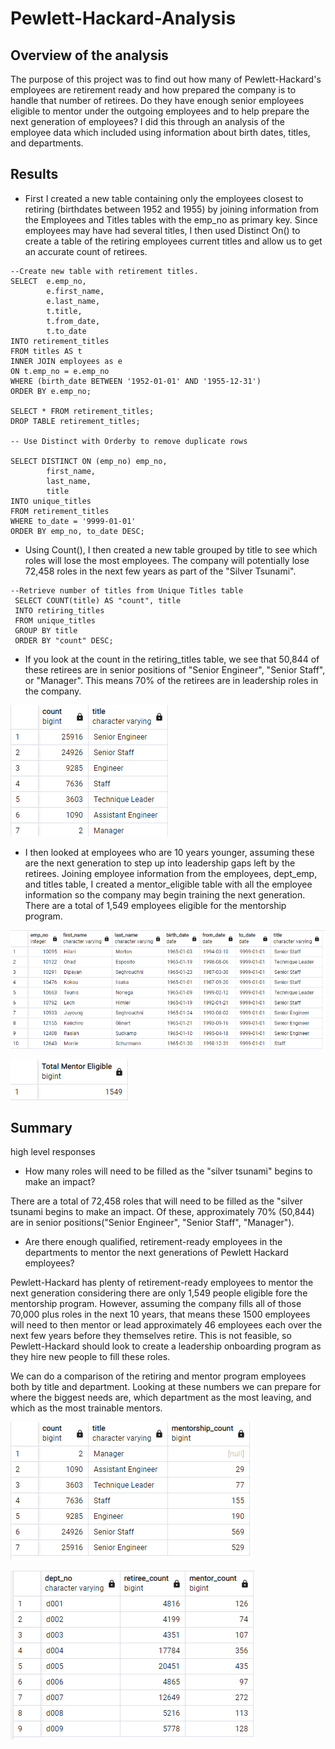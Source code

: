 # Pewlett-Hackard-Analysis

## Overview of the analysis

The purpose of this project was to find out how many of Pewlett-Hackard's employees are retirement ready and how prepared the company is to handle that number of retirees. Do they have enough senior employees eligible to mentor under the outgoing employees and to help prepare the next generation of employees?  I did this through an analysis of the employee data which included using information about birth dates, titles, and departments.

## Results

- First I created a new table containing only the employees closest to retiring (birthdates between 1952 and 1955) by joining information from the Employees and Titles tables with the emp_no as primary key. Since employees may have had several titles, I then used Distinct On() to create a table of the retiring employees current titles and allow us to get an accurate count of retirees.
```
--Create new table with retirement titles.
SELECT  e.emp_no,
		e.first_name,
		e.last_name,
		t.title,
		t.from_date,
		t.to_date
INTO retirement_titles
FROM titles AS t
INNER JOIN employees as e
ON t.emp_no = e.emp_no
WHERE (birth_date BETWEEN '1952-01-01' AND '1955-12-31')
ORDER BY e.emp_no;

SELECT * FROM retirement_titles;
DROP TABLE retirement_titles;

-- Use Distinct with Orderby to remove duplicate rows

SELECT DISTINCT ON (emp_no) emp_no,
		first_name,
		last_name,
		title
INTO unique_titles
FROM retirement_titles
WHERE to_date = '9999-01-01'
ORDER BY emp_no, to_date DESC;

 ```
 - Using Count(), I then created a new table grouped by title to see which roles will lose the most employees. The company will potentially lose 72,458 roles in the next few years as part of the "Silver Tsunami". 
```
--Retrieve number of titles from Unique Titles table
 SELECT COUNT(title) AS "count", title
 INTO retiring_titles
 FROM unique_titles
 GROUP BY title
 ORDER BY "count" DESC;
 ```
 - If you look at the count in the retiring_titles table, we see that 50,844 of these retirees are in senior positions of "Senior Engineer", "Senior Staff", or "Manager".  This means 70% of the retirees are in leadership roles in the company.
 
![retiring_titles](https://github.com/ChallahBack83/Pewlett-Hackard-Analysis/blob/main/retiring_titles.png)

- I then looked at employees who are 10 years younger, assuming these are the next generation to step up into leadership gaps left by the retirees. Joining employee information from the employees, dept_emp, and titles table, I created a mentor_eligible table with all the employee information so the company may begin training the next generation. There are a total of 1,549 employees eligible for the mentorship program.

![mentor_eligible](https://github.com/ChallahBack83/Pewlett-Hackard-Analysis/blob/main/mentor_eligible.png)

![mentor_eligible_count](https://github.com/ChallahBack83/Pewlett-Hackard-Analysis/blob/main/total_mentor_eligible.png)

## Summary
 
high level responses
- How many roles will need to be filled as the "silver tsunami" begins to make an impact?

There are a total of 72,458 roles that will need to be filled as the "silver tsunami begins to make an impact. Of these, approximately 70% (50,844) are in senior positions("Senior Engineer", "Senior Staff", "Manager").  

- Are there enough qualified, retirement-ready employees in the departments to mentor the next generations of Pewlett Hackard employees?

Pewlett-Hackard has plenty of retirement-ready employees to  mentor the next generation considering there are only 1,549 people eligible fore the mentorship program.  However, assuming the company fills all of those 70,000 plus roles in the next 10 years, that means these 1500 employees will need to then mentor or lead approximately 46 employees each over the next few years before they themselves retire. This is not feasible, so Pewlett-Hackard should look to create a leadership onboarding program as they hire new people to fill these roles. 

We can do a comparison of the retiring and mentor program employees both by title and department.  Looking at these numbers we can prepare for where the biggest needs are, which department as the most leaving, and which as the most trainable mentors.

![title comparison](https://github.com/ChallahBack83/Pewlett-Hackard-Analysis/blob/main/title_compare.png)

![mentor_ret_dept](https://github.com/ChallahBack83/Pewlett-Hackard-Analysis/blob/main/dept_compare.png)
